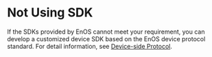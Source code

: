 # Not Using SDK

If the SDKs provided by EnOS cannot meet your requirement, you can develop a customized device SDK based on the EnOS device protocol standard. For detail information, see [Device-side Protocol](../nonsdk/index).
